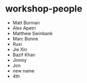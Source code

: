 # workshop-people

- Matt Burman
- Alex Apetri
- Matthew Swinbank
- Marc Bonne
- Ruxi
- Jie Xin
- Bazif Khan
- Jimmy
 - Jon
 - new name
 - 4th

